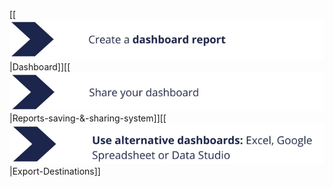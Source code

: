 

[[![](.gitbook/image-20220503-133004.png)|Dashboard]][[![](.gitbook/image-20220503-133045.png)|Reports-saving-&-sharing-system]][[![](.gitbook/image-20220503-133102.png)|Export-Destinations]]




